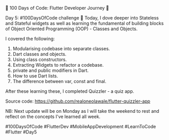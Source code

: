 🌟 100 Days of Code: Flutter Developer Journey 🌟

Day 5: #100DaysOfCode challenge 🚀 Today, I dove deeper into Stateless and Stateful widgets as well as learning the fundamental of building blocks of Object Oriented Programming (OOP) - Classes and Objects.

I covered the following:
1. Modularising codebase into separate classes.
2. Dart classes and objects.
3. Using class constructors.
4. Extracting Widgets to refactor a codebase.
5. private and public modifiers in Dart.
6. How to use Dart lists.
7. The difference between var, const and final.

After these learning these, I completed Quizzler - a quiz app.

Source code:
https://github.com/realoneolawale/flutter-quizzler-app

NB:
Next update will be on Monday as I will take the weekend to rest and reflect on the concepts I've learned all week.

#100DaysOfCode #FlutterDev #MobileAppDevelopment #LearnToCode #Flutter #Day5